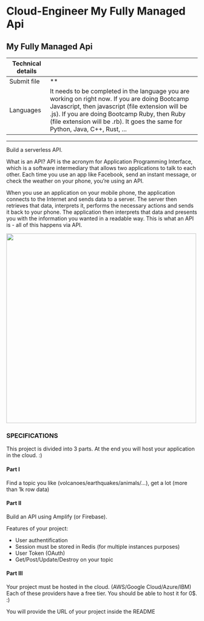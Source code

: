 # Cloud-Engineer My Fully Managed Api
<div class="markdown-body">
<p class="text-muted m-b-15">
</p><h2>My Fully Managed Api</h2>
<table>
<thead>
<tr>
<th>Technical details</th>
<th></th>
</tr>
</thead>
<tbody>
<tr>
<td>Submit file</td>
<td>**</td>
</tr>
<tr>
<td>Languages</td>
<td>It needs to be completed in the language you are working on right now. If you are doing Bootcamp Javascript, then javascript (file extension will be .js). If you are doing Bootcamp Ruby, then Ruby (file extension will be .rb). It goes the same for Python, Java, C++, Rust, ...</td>
</tr>
</tbody>
</table>
<hr>
<p>Build a serverless API.</p>
<p>What is an API?
API is the acronym for Application Programming Interface, which is a software intermediary that allows two applications to talk to each other. Each time you use an app like Facebook, send an instant message, or check the weather on your phone, you’re using an API.</p>
<p>When you use an application on your mobile phone, the application connects to the Internet and sends data to a server. The server then retrieves that data, interprets it, performs the necessary actions and sends it back to your phone. The application then interprets that data and presents you with the information you wanted in a readable way. This is what an API is - all of this happens via API.</p>
<img src="https://storage.googleapis.com/qwasar-public/track-web/my_api.png" width="500px">
<h3>SPECIFICATIONS</h3>
<p>This project is divided into 3 parts. At the end you will host your application in the cloud. :)</p>
<h4>Part I</h4>
<p>Find a topic you like (volcanoes/earthquakes/animals/...), get a lot (more than 1k row data)</p>
<h4>Part II</h4>
<p>Build an API using Amplify (or Firebase).</p>
<p>Features of your project:</p>
<ul>
<li>User authentification</li>
<li>Session must be stored in Redis (for multiple instances purposes)</li>
<li>User Token (OAuth)</li>
<li>Get/Post/Update/Destroy on your topic</li>
</ul>
<h4>Part III</h4>
<p>Your project must be hosted in the cloud. (AWS/Google Cloud/Azure/IBM)
Each of these providers have a free tier. You should be able to host it for 0$. :)</p>
<p>You will provide the URL of your project inside the README</p>

<p></p>
</div>
